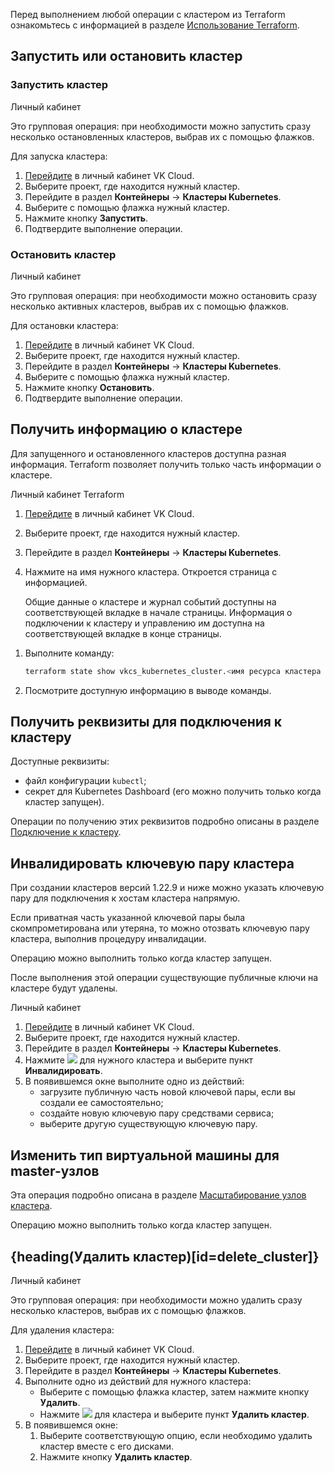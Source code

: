 <warn>

Перед выполнением любой операции с кластером из Terraform ознакомьтесь с информацией в разделе [Использование Terraform](../helpers/terraform-howto#osobennosti_ispolzovaniya_terraform_dlya_upravleniya_servisom_cloud_containers).

</warn>

## Запустить или остановить кластер

### Запустить кластер

<tabs>
<tablist>
<tab>Личный кабинет</tab>
</tablist>
<tabpanel>

Это групповая операция: при необходимости можно запустить сразу несколько остановленных кластеров, выбрав их с помощью флажков.

Для запуска кластера:

1. [Перейдите](https://msk.cloud.vk.com/app/) в личный кабинет VK Cloud.
1. Выберите проект, где находится нужный кластер.
1. Перейдите в раздел **Контейнеры** → **Кластеры Kubernetes**.
1. Выберите с помощью флажка нужный кластер.
1. Нажмите кнопку **Запустить**.
1. Подтвердите выполнение операции.

</tabpanel>
</tabs>

### Остановить кластер

<tabs>
<tablist>
<tab>Личный кабинет</tab>
</tablist>
<tabpanel>

Это групповая операция: при необходимости можно остановить сразу несколько активных кластеров, выбрав их с помощью флажков.

Для остановки кластера:

1. [Перейдите](https://msk.cloud.vk.com/app/) в личный кабинет VK Cloud.
1. Выберите проект, где находится нужный кластер.
1. Перейдите в раздел **Контейнеры** → **Кластеры Kubernetes**.
1. Выберите с помощью флажка нужный кластер.
1. Нажмите кнопку **Остановить**.
1. Подтвердите выполнение операции.

</tabpanel>
</tabs>

## Получить информацию о кластере

Для запущенного и остановленного кластеров доступна разная информация. Terraform позволяет получить только часть информации о кластере.

<tabs>
<tablist>
<tab>Личный кабинет</tab>
<tab>Terraform</tab>
</tablist>
<tabpanel>

1. [Перейдите](https://msk.cloud.vk.com/app/) в личный кабинет VK Cloud.
1. Выберите проект, где находится нужный кластер.
1. Перейдите в раздел **Контейнеры** → **Кластеры Kubernetes**.
1. Нажмите на имя нужного кластера. Откроется страница с информацией.

   Общие данные о кластере и журнал событий доступны на соответствующей вкладке в начале страницы. Информация о подключении к кластеру и управлению им доступна на соответствующей вкладке в конце страницы.

</tabpanel>
<tabpanel>

1. Выполните команду:

   ```bash
   terraform state show vkcs_kubernetes_cluster.<имя ресурса кластера в файле конфигурации Terraform>
   ```

1. Посмотрите доступную информацию в выводе команды.

</tabpanel>
</tabs>

## Получить реквизиты для подключения к кластеру

Доступные реквизиты:

- файл конфигурации `kubectl`;
- секрет для Kubernetes Dashboard (его можно получить только когда кластер запущен).

Операции по получению этих реквизитов подробно описаны в разделе [Подключение к кластеру](../../connect/).

## Инвалидировать ключевую пару кластера

При создании кластеров версий 1.22.9 и ниже можно указать ключевую пару для подключения к хостам кластера напрямую.

Если приватная часть указанной ключевой пары была скомпрометирована или утеряна, то можно отозвать ключевую пару кластера, выполнив процедуру инвалидации.

Операцию можно выполнить только когда кластер запущен.

<warn>

После выполнения этой операции существующие публичные ключи на кластере будут удалены.

</warn>

<tabs>
<tablist>
<tab>Личный кабинет</tab>
</tablist>
<tabpanel>

1. [Перейдите](https://msk.cloud.vk.com/app/) в личный кабинет VK Cloud.
1. Выберите проект, где находится нужный кластер.
1. Перейдите в раздел **Контейнеры** → **Кластеры Kubernetes**.
1. Нажмите ![ ](/ru/assets/more-icon.svg "inline") для нужного кластера и выберите пункт **Инвалидировать**.
1. В появившемся окне выполните одно из действий:
   - загрузите публичную часть новой ключевой пары, если вы создали ее самостоятельно;
   - создайте новую ключевую пару средствами сервиса;
   - выберите другую существующую ключевую пару.

</tabpanel>
</tabs>

## Изменить тип виртуальной машины для master-узлов

Эта операция подробно описана в разделе [Масштабирование узлов кластера](../scale/).

Операцию можно выполнить только когда кластер запущен.

## {heading(Удалить кластер)[id=delete_cluster]}

<tabs>
<tablist>
<tab>Личный кабинет</tab>
</tablist>
<tabpanel>

Это групповая операция: при необходимости можно удалить сразу несколько кластеров, выбрав их с помощью флажков.

Для удаления кластера:

1. [Перейдите](https://msk.cloud.vk.com/app/) в личный кабинет VK Cloud.
1. Выберите проект, где находится нужный кластер.
1. Перейдите в раздел **Контейнеры** → **Кластеры Kubernetes**.
1. Выполните одно из действий для нужного кластера:
   - Выберите с помощью флажка кластер, затем нажмите кнопку **Удалить**.
   - Нажмите ![ ](/ru/assets/more-icon.svg "inline") для кластера и выберите пункт **Удалить кластер**.
1. В появившемся окне:
   1. Выберите соответствующую опцию, если необходимо удалить кластер вместе с его дисками.
   1. Нажмите кнопку **Удалить кластер**.

</tabpanel>
</tabs>
